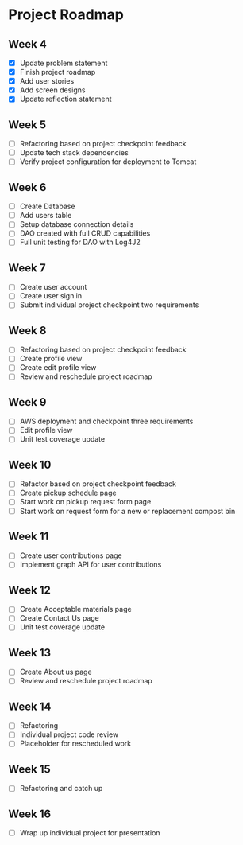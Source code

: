 # Project Roadmap

## Week 4 
- [x] Update problem statement
- [x] Finish project roadmap
- [x] Add user stories
- [x] Add screen designs
- [x] Update reflection statement

## Week 5
- [ ] Refactoring based on project checkpoint feedback
- [ ] Update tech stack dependencies
- [ ] Verify project configuration for deployment to Tomcat
 
## Week 6
- [ ] Create Database
- [ ] Add users table
- [ ] Setup database connection details
- [ ] DAO created with full CRUD capabilities
- [ ] Full unit testing for DAO with Log4J2

## Week 7 
- [ ] Create user account
- [ ] Create user sign in
- [ ] Submit individual project checkpoint two requirements

## Week 8 
- [ ] Refactoring based on project checkpoint feedback
- [ ] Create profile view
- [ ] Create edit profile view
- [ ] Review and reschedule project roadmap

## Week 9
- [ ] AWS deployment and checkpoint three requirements
- [ ] Edit profile view
- [ ] Unit test coverage update 

## Week 10
- [ ] Refactor based on project checkpoint feedback
- [ ] Create pickup schedule page
- [ ] Start work on pickup request form page
- [ ] Start work on request form for a new or replacement compost bin

## Week 11 
- [ ] Create user contributions page
- [ ] Implement graph API for user contributions

## Week 12
- [ ] Create Acceptable materials page
- [ ] Create Contact Us page
- [ ] Unit test coverage update

## Week 13
- [ ] Create About us page
- [ ] Review and reschedule project roadmap

## Week 14
- [ ] Refactoring
- [ ] Individual project code review
- [ ] Placeholder for rescheduled work

## Week 15
- [ ] Refactoring and catch up

## Week 16
- [ ] Wrap up individual project for presentation